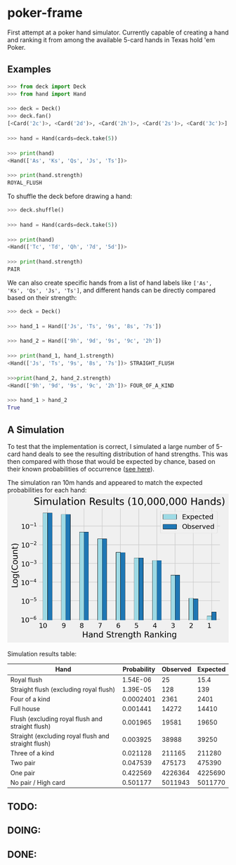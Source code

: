 # poker-frame

First attempt at a poker hand simulator. Currently capable of creating a hand and ranking it from among the available 5-card hands in Texas hold 'em Poker.

## Examples

```python
>>> from deck import Deck
>>> from hand import Hand

>>> deck = Deck()
>>> deck.fan()
[<Card('2c')>, <Card('2d')>, <Card('2h')>, <Card('2s')>, <Card('3c')>]

>>> hand = Hand(cards=deck.take(5))

>>> print(hand)
<Hand(['As', 'Ks', 'Qs', 'Js', 'Ts'])>

>>> print(hand.strength)
ROYAL_FLUSH
```

To shuffle the deck before drawing a hand:

```python
>>> deck.shuffle()

>>> hand = Hand(cards=deck.take(5))

>>> print(hand)
<Hand(['Tc', 'Td', 'Qh', '7d', '5d'])>

>>> print(hand.strength)
PAIR
```

We can also create specific hands from a list of hand labels like `['As', 'Ks', 'Qs', 'Js', 'Ts']`, and different hands can be directly compared based on their strength:

```python
>>> deck = Deck()

>>> hand_1 = Hand(['Js', 'Ts', '9s', '8s', '7s'])

>>> hand_2 = Hand(['9h', '9d', '9s', '9c', '2h'])

>>> print(hand_1, hand_1.strength)
<Hand(['Js', 'Ts', '9s', '8s', '7s'])> STRAIGHT_FLUSH

>>>print(hand_2, hand_2.strength)
<Hand(['9h', '9d', '9s', '9c', '2h'])> FOUR_OF_A_KIND

>>> hand_1 > hand_2
True
```

## A Simulation

To test that the implementation is correct, I simulated a large number of 5-card hand deals to see the resulting distribution of hand strengths. This was then compared with those that would be expected by chance, based on their known probabilities of occurrence ([see here](https://en.wikipedia.org/wiki/Texas_hold_%27em)).

The simulation ran 10m hands and appeared to match the expected probabilities for each hand:
<img src="https://github.com/lcdunne/poker-frame/raw/develop/2022-08-09T2120_simulation-results.png" alt="" width="620">

Simulation results table:

| Hand                                                | Probability | Observed | Expected |
|-----------------------------------------------------|-------------|----------|----------|
| Royal flush                                         | 1.54E-06    | 25       | 15.4     |
| Straight flush (excluding royal flush)              | 1.39E-05    | 128      | 139      |
| Four of a kind                                      | 0.0002401   | 2361     | 2401     |
| Full house                                          | 0.001441    | 14272    | 14410    |
| Flush (excluding royal flush and straight flush)    | 0.001965    | 19581    | 19650    |
| Straight (excluding royal flush and straight flush) | 0.003925    | 38988    | 39250    |
| Three of a kind                                     | 0.021128    | 211165   | 211280   |
| Two pair                                            | 0.047539    | 475173   | 475390   |
| One pair                                            | 0.422569    | 4226364  | 4225690  |
| No pair / High card                                 | 0.501177    | 5011943  | 5011770  |

## TODO:

## DOING:

## DONE:
